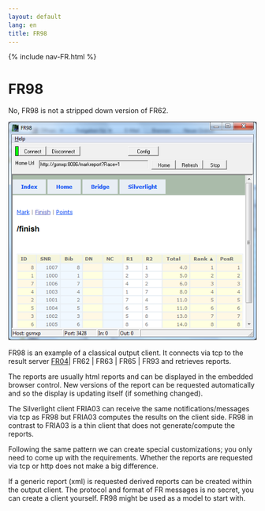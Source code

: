 ```yaml
---
layout: default
lang: en
title: FR98
---
```


{% include nav-FR.html %}

# FR98

No, FR98 is not a stripped down version of FR62.

![FR98 screenshot](../images/FR98.png)

FR98 is an example of a classical output client.
It connects via tcp to the result server [FR04](FR04.html)| FR62 | FR63 | FR65 | FR93 and retrieves reports.

The reports are usually html reports and can be displayed in the embedded browser control.
New versions of the report can be requested automatically and so the display is updating itself (if something changed).

The Silverlight client FRIA03 can receive the same notifications/messages via tcp as FR98
but FRIA03 computes the results on the client side.
FR98 in contrast to FRIA03 is a thin client that does not generate/compute the reports.

Following the same pattern we can create special customizations;
you only need to come up with the requirements.
Whether the reports are requested via tcp or http does not make a big difference.

If a generic report (xml) is requested derived reports can be created within the output client.
The protocol and format of FR messages is no secret,
you can create a client yourself.
FR98 might be used as a model to start with.
